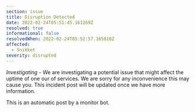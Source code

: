 ```yaml
---
section: issue
title: Disruption Detected
date: 2022-02-24T05:51:45.161269Z
resolved: true
informational: false
resolvedWhen: 2022-02-24T05:52:57.165810Z
affected:
  - Snikket
severity: disrupted
---
```

*Investigating* - We are investigating a potential issue that might affect the uptime of one our of services. We are sorry for any inconvenience this may cause you. This incident post will be updated once we have more information.

This is an automatic post by a monitor bot.
        